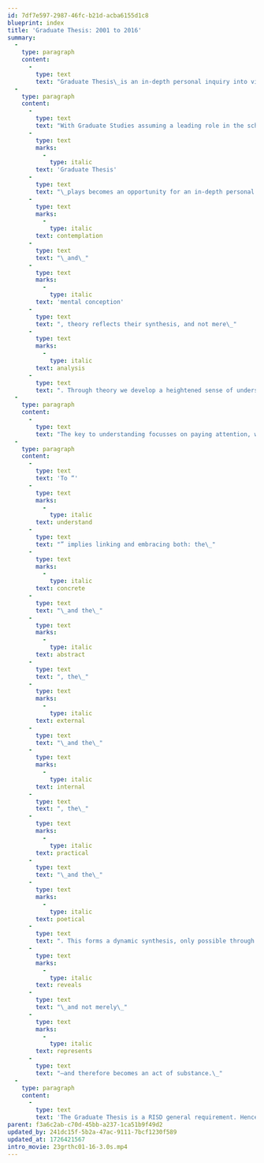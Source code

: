 ```yaml
---
id: 7df7e597-2987-46fc-b21d-acba6155d1c8
blueprint: index
title: 'Graduate Thesis: 2001 to 2016'
summary:
  -
    type: paragraph
    content:
      -
        type: text
        text: "Graduate Thesis\_is an in-depth personal inquiry into visual communication design. This introductory overview is of Thesis samples from 2000 through 2007, wherein Tom Ockerse served as Primary Advisor."
  -
    type: paragraph
    content:
      -
        type: text
        text: "With Graduate Studies assuming a leading role in the scholarly contributions to the discipline in graphic design\_the\_"
      -
        type: text
        marks:
          -
            type: italic
        text: 'Graduate Thesis'
      -
        type: text
        text: "\_plays becomes an opportunity for an in-depth personal inquiry into visual communication design.\_However, the stress remains on theory in the thesis project. Why theory? Derived from the Greek word for\_"
      -
        type: text
        marks:
          -
            type: italic
        text: contemplation
      -
        type: text
        text: "\_and\_"
      -
        type: text
        marks:
          -
            type: italic
        text: 'mental conception'
      -
        type: text
        text: ", theory reflects their synthesis, and not mere\_"
      -
        type: text
        marks:
          -
            type: italic
        text: analysis
      -
        type: text
        text: ". Through theory we develop a heightened sense of understanding and consequent action.\_\_"
  -
    type: paragraph
    content:
      -
        type: text
        text: "The key to understanding focusses on paying attention, which is awareness (in contrast to self-indulgence, narcissism, and pretentious intellectual endeavor). Without theory we limit our capacity to act. Theory reflects a refined, deepened level of perception: to perceive the underlying abstract principles within the concrete (e.g., proportion in form, nutrition in food, harmony in music). Whenever we “exercise a principle” we exercise a theory. In that sense, theory and practice go hand in hand. Indeed, they are paradoxically one and the same representing merely two extremes of action.\_\_"
  -
    type: paragraph
    content:
      -
        type: text
        text: 'To “'
      -
        type: text
        marks:
          -
            type: italic
        text: understand
      -
        type: text
        text: "” implies linking and embracing both: the\_"
      -
        type: text
        marks:
          -
            type: italic
        text: concrete
      -
        type: text
        text: "\_and the\_"
      -
        type: text
        marks:
          -
            type: italic
        text: abstract
      -
        type: text
        text: ", the\_"
      -
        type: text
        marks:
          -
            type: italic
        text: external
      -
        type: text
        text: "\_and the\_"
      -
        type: text
        marks:
          -
            type: italic
        text: internal
      -
        type: text
        text: ", the\_"
      -
        type: text
        marks:
          -
            type: italic
        text: practical
      -
        type: text
        text: "\_and the\_"
      -
        type: text
        marks:
          -
            type: italic
        text: poetical
      -
        type: text
        text: ". This forms a dynamic synthesis, only possible through care in observation and mindful action. From this basis a graduate thesis\_"
      -
        type: text
        marks:
          -
            type: italic
        text: reveals
      -
        type: text
        text: "\_and not merely\_"
      -
        type: text
        marks:
          -
            type: italic
        text: represents
      -
        type: text
        text: "—and therefore becomes an act of substance.\_"
  -
    type: paragraph
    content:
      -
        type: text
        text: 'The Graduate Thesis is a RISD general requirement. Hence, as and MFA requirement in Graphic Design this reflects the thesis work from its beginning on, in 1979—when Tom Ockerse initiated and headed the program. Tom continued his leading role in that program until 2003, when he stepped down as Graduate Program Head. However, he continued to engage as Primary Thesis Advisor for many students until his retirement in 2018. While many students have attended the MFA program ever since 1979, this website only shares Graduate Thesis projects in which Tom Ockerse played the role as Primary Advisor. However, the Graduate Thesis always involves team of faculty as advisors, ranging from primary to general roles (including members from programs outside the major), and these teams are noted relative to the samples.'
parent: f3a6c2ab-c70d-45bb-a237-1ca51b9f49d2
updated_by: 241dc15f-5b2a-47ac-9111-7bcf1230f589
updated_at: 1726421567
intro_movie: 23grthc01-16-3.0s.mp4
---
```

